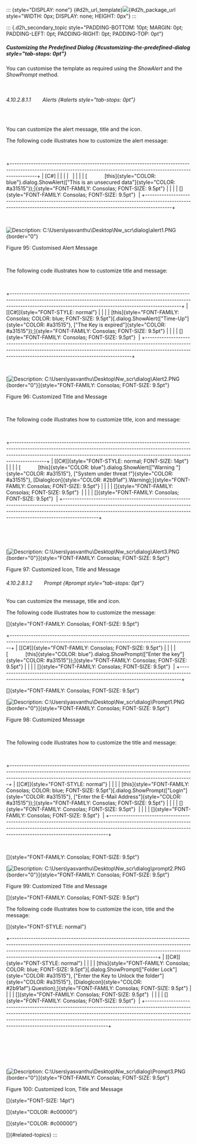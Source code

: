 ::: {style="DISPLAY: none"}
[](ms-xhelp:///?Id=d2h_url_template){#d2h_url_template}![](!package_url!){#d2h_package_url style="WIDTH: 0px; DISPLAY: none; HEIGHT: 0px"}
:::

::: {.d2h_secondary_topic style="PADDING-BOTTOM: 10pt; MARGIN: 0pt; PADDING-LEFT: 0pt; PADDING-RIGHT: 0pt; PADDING-TOP: 0pt"}
##### Customizing the Predefined Dialog {#customizing-the-predefined-dialog style="tab-stops: 0pt"}

You can customise the template as required using the *ShowAlert* and the *ShowPrompt* method. 

 

###### 4.10.2.8.1.1        Alerts {#alerts style="tab-stops: 0pt"}

 

You can customize the alert message, title and the icon.

The following code illustrates how to customize the alert message:

 

+-----------------------------------------------------------------------------------------------------------------------------------------------------------------------+
| \[C#\]                                                                                                                                                                |
|                                                                                                                                                                       |
|                                                                                                                                                                       |
|                                                                                                                                                                       |
| [            [this]{style="COLOR: blue"}.dialog.ShowAlert([\"This is an unsecured data\"]{style="COLOR: #a31515"});]{style="FONT-FAMILY: Consolas; FONT-SIZE: 9.5pt"} |
|                                                                                                                                                                       |
| []{style="FONT-FAMILY: Consolas; FONT-SIZE: 9.5pt"}                                                                                                                   |
+-----------------------------------------------------------------------------------------------------------------------------------------------------------------------+

 

![Description: C:\\Users\\yasvanthu\\Desktop\\Nw_scr\\dialog\\alert1.PNG](ImagesExt/image78_95.png){border="0"}

Figure 95: Customised Alert Message

 

The following code illustrates how to customize title and message:

 

+------------------------------------------------------------------------------------------------------------------------------------------------------------------------------------------------------------------------------------+
| [\[C#\]]{style="FONT-STYLE: normal"}                                                                                                                                                                                               |
|                                                                                                                                                                                                                                    |
| [this]{style="FONT-FAMILY: Consolas; COLOR: blue; FONT-SIZE: 9.5pt"}[.dialog.ShowAlert([\"Time-Up\"]{style="COLOR: #a31515"}, [\"The Key is expired\"]{style="COLOR: #a31515"});]{style="FONT-FAMILY: Consolas; FONT-SIZE: 9.5pt"} |
|                                                                                                                                                                                                                                    |
| []{style="FONT-FAMILY: Consolas; FONT-SIZE: 9.5pt"}                                                                                                                                                                                |
+------------------------------------------------------------------------------------------------------------------------------------------------------------------------------------------------------------------------------------+

 

[![Description: C:\\Users\\yasvanthu\\Desktop\\Nw_scr\\dialog\\Alert2.PNG](ImagesExt/image78_96.png){border="0"}]{style="FONT-FAMILY: Consolas; FONT-SIZE: 9.5pt"}

Figure 96: Customized Title and Message

 

The following code illustrates how to customize title, icon and message:

 

+---------------------------------------------------------------------------------------------------------------------------------------------------------------------------------------------------------------------------------------------------------+
| [\[C#\]]{style="FONT-STYLE: normal; FONT-SIZE: 14pt"}                                                                                                                                                                                                   |
|                                                                                                                                                                                                                                                         |
| [            [this]{style="COLOR: blue"}.dialog.ShowAlert([\"Warning \"]{style="COLOR: #a31515"}, [\"System under threat !\"]{style="COLOR: #a31515"}, [DialogIcon]{style="COLOR: #2b91af"}.Warning);]{style="FONT-FAMILY: Consolas; FONT-SIZE: 9.5pt"} |
|                                                                                                                                                                                                                                                         |
| []{style="FONT-FAMILY: Consolas; FONT-SIZE: 9.5pt"}                                                                                                                                                                                                     |
|                                                                                                                                                                                                                                                         |
| []{style="FONT-FAMILY: Consolas; FONT-SIZE: 9.5pt"}                                                                                                                                                                                                     |
+---------------------------------------------------------------------------------------------------------------------------------------------------------------------------------------------------------------------------------------------------------+

 

 

[![Description: C:\\Users\\yasvanthu\\Desktop\\Nw_scr\\dialog\\Alert3.PNG](ImagesExt/image78_97.png){border="0"}]{style="FONT-FAMILY: Consolas; FONT-SIZE: 9.5pt"}

Figure 97: Customized Icon, Title and Message

###### 4.10.2.8.1.2        Prompt {#prompt style="tab-stops: 0pt"}

You can customize the message, title and icon.

The following code illustrates how to customize the message:

[]{style="FONT-FAMILY: Consolas; FONT-SIZE: 9.5pt"} 

+------------------------------------------------------------------------------------------------------------------------------------------------------------+
| [\[C#\]]{style="FONT-FAMILY: Consolas; FONT-SIZE: 9.5pt"}                                                                                                  |
|                                                                                                                                                            |
| [            [this]{style="COLOR: blue"}.dialog.ShowPrompt([\"Enter the key\"]{style="COLOR: #a31515"});]{style="FONT-FAMILY: Consolas; FONT-SIZE: 9.5pt"} |
|                                                                                                                                                            |
| []{style="FONT-FAMILY: Consolas; FONT-SIZE: 9.5pt"}                                                                                                        |
+------------------------------------------------------------------------------------------------------------------------------------------------------------+

[]{style="FONT-FAMILY: Consolas; FONT-SIZE: 9.5pt"} 

[![Description: C:\\Users\\yasvanthu\\Desktop\\Nw_scr\\dialog\\Prompt1.PNG](ImagesExt/image78_98.png){border="0"}]{style="FONT-FAMILY: Consolas; FONT-SIZE: 9.5pt"}

Figure 98: Customized Message

 

The following code illustrates how to customize the title and message:

 

+-----------------------------------------------------------------------------------------------------------------------------------------------------------------------------------------------------------------------------------------+
| [\[C#\]]{style="FONT-STYLE: normal"}                                                                                                                                                                                                    |
|                                                                                                                                                                                                                                         |
| [this]{style="FONT-FAMILY: Consolas; COLOR: blue; FONT-SIZE: 9.5pt"}[.dialog.ShowPrompt([\"Login\"]{style="COLOR: #a31515"}, [\"Enter the E-Mail Address\"]{style="COLOR: #a31515"});]{style="FONT-FAMILY: Consolas; FONT-SIZE: 9.5pt"} |
|                                                                                                                                                                                                                                         |
| []{style="FONT-FAMILY: Consolas; FONT-SIZE: 9.5pt"}                                                                                                                                                                                     |
|                                                                                                                                                                                                                                         |
| []{style="FONT-FAMILY: Consolas; FONT-SIZE: 9.5pt"}                                                                                                                                                                                     |
+-----------------------------------------------------------------------------------------------------------------------------------------------------------------------------------------------------------------------------------------+

 

[]{style="FONT-FAMILY: Consolas; FONT-SIZE: 9.5pt"} 

[![Description: C:\\Users\\yasvanthu\\Desktop\\Nw_scr\\dialog\\prompt2.PNG](ImagesExt/image78_99.png){border="0"}]{style="FONT-FAMILY: Consolas; FONT-SIZE: 9.5pt"}

Figure 99: Customized Title and Message

[]{style="FONT-FAMILY: Consolas; FONT-SIZE: 9.5pt"} 

The following code illustrates how to customize the icon, title and the message:

[]{style="FONT-STYLE: normal"} 

+--------------------------------------------------------------------------------------------------------------------------------------------------------------------------------------------------------------------------------------------------------------------------------------------------------+
| [\[C#\]]{style="FONT-STYLE: normal"}                                                                                                                                                                                                                                                                   |
|                                                                                                                                                                                                                                                                                                        |
| [this]{style="FONT-FAMILY: Consolas; COLOR: blue; FONT-SIZE: 9.5pt"}[.dialog.ShowPrompt([\"Folder Lock\"]{style="COLOR: #a31515"}, [\"Enter the Key to Unlock the folder\"]{style="COLOR: #a31515"}, [DialogIcon]{style="COLOR: #2b91af"}.Question);]{style="FONT-FAMILY: Consolas; FONT-SIZE: 9.5pt"} |
|                                                                                                                                                                                                                                                                                                        |
| []{style="FONT-FAMILY: Consolas; FONT-SIZE: 9.5pt"}                                                                                                                                                                                                                                                    |
|                                                                                                                                                                                                                                                                                                        |
| []{style="FONT-FAMILY: Consolas; FONT-SIZE: 9.5pt"}                                                                                                                                                                                                                                                    |
+--------------------------------------------------------------------------------------------------------------------------------------------------------------------------------------------------------------------------------------------------------------------------------------------------------+

 

 

 

[![Description: C:\\Users\\yasvanthu\\Desktop\\Nw_scr\\dialog\\Prompt3.PNG](ImagesExt/image78_100.png){border="0"}]{style="FONT-FAMILY: Consolas; FONT-SIZE: 9.5pt"}

Figure 100: Customized Icon, Title and Message

[]{style="FONT-SIZE: 14pt"} 

[]{style="COLOR: #c00000"} 

[]{style="COLOR: #c00000"} 

[]{#related-topics}
:::
